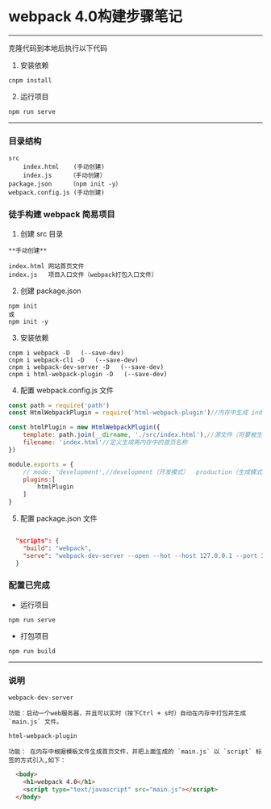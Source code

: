 # webpack 4.0构建步骤笔记
---
克隆代码到本地后执行以下代码
1. 安装依赖
```
cnpm install
```
2. 运行项目
```
npm run serve
```
---
### 目录结构
```
src
    index.html    (手动创建)
    index.js     （手动创建）
package.json     （npm init -y）
webpack.config.js (手动创建)
```
### 徒手构建 webpack 简易项目
1. 创建 src 目录
```
**手动创建**

index.html 网站首页文件
index.js   项目入口文件（webpack打包入口文件）
```
2. 创建 package.json
```
npm init
或
npm init -y
```
3. 安装依赖
```
cnpm i webpack -D   (--save-dev)
cnpm i webpack-cli -D   (--save-dev)
cnpm i webpack-dev-server -D   (--save-dev)
cnpm i html-webpack-plugin -D   (--save-dev)
```
4. 配置 webpack.config.js 文件
```js
const path = require('path')
const HtmlWebpackPlugin = require('html-webpack-plugin')//内存中生成 index 页面的插件

const htmlPlugin = new HtmlWebpackPlugin({
    template: path.join(__dirname, './src/index.html'),//源文件（将要被生成在内存中的文件模板,相当于复制一份该模板放到内存中）
    filename: 'index.html'//定义生成再内存中的首页名称
})

module.exports = {
    // mode: 'development',//development（开发模式）  production（生成模式）
    plugins:[
        htmlPlugin
    ]
}
```
5. 配置 package.json 文件
```json

  "scripts": {
    "build": "webpack",
    "serve": "webpack-dev-server --open --hot --host 127.0.0.1 --port 3000"
  }
```
### 配置已完成
- 运行项目
```
npm run serve
```
- 打包项目
```
npm run build
```
---
### 说明
    webpack-dev-server

    功能：启动一个web服务器，并且可以实时（按下Ctrl + s时）自动在内存中打包并生成 `main.js` 文件。
  
    html-webpack-plugin
    
    功能： 在内存中根据模板文件生成首页文件，并把上面生成的 `main.js` 以 `script` 标签的方式引入,如下：

```html
  <body>
    <h1>webpack 4.0</h1>
    <script type="text/javascript" src="main.js"></script>
  </body>
```